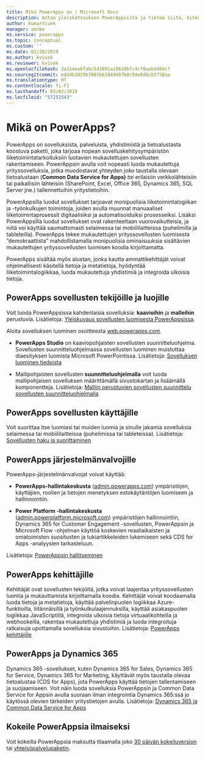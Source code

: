 ```yaml
---
title: Mikä PowerApps on | Microsoft Docs
description: Antaa yleiskatsauksen PowerAppsista ja tietoa siitä, miten käyttäjät, sovellusten tekijät, järjestelmänvalvojat ja ammattikehittäjät voivat käyttää sitä.
author: KumarVivek
manager: annbe
ms.service: powerapps
ms.topic: conceptual
ms.custom: ''
ms.date: 02/28/2019
ms.author: kvivek
ms.reviewer: kvivek
ms.openlocfilehash: 3a314ee6fabc5d3891a19610bfc4cf8aebdd6dcf
ms.sourcegitcommit: edd4b1029b7085bb3849d87b0c94e0d8cb5758aa
ms.translationtype: HT
ms.contentlocale: fi-FI
ms.lasthandoff: 03/02/2019
ms.locfileid: "57251543"
---
```

# <a name="what-is-powerapps"></a>Mikä on PowerApps?

PowerApps on sovelluksista, palveluista, yhdistimistä ja tietoalustasta koostuva paketti, joka tarjoaa nopean sovelluskehitysympäristön liiketoimintatarkoituksiin luotavien mukautettujen sovellusten rakentamiseen. PowerAppsin avulla voit nopeasti luoda mukautettuja yrityssovelluksia, jotka muodostavat yhteyden *joko* taustalla olevaan tietoalustaan (**Common Data Service for Apps)** *tai* erilaisiin verkkolähteisiin tai paikallisiin lähteisiin (SharePoint, Excel, Office 365, Dynamics 365, SQL Server jne.) tallennettuihin yritystietoihin. 

PowerAppsilla luodut sovellukset tarjoavat monipuolisia liiketoimintalogiikan ja -työnkulkujen toimintoja, joiden avulla muunnat manuaaliset liiketoimintaprosessit digitaalisiksi ja automatisoiduiksi prosesseiksi. Lisäksi PowerAppsilla luodut sovellukset ovat rakenteeltaan vuorovaikutteisia, ja niitä voi käyttää saumattomasti selaimessa tai mobiililaitteissa (puhelimilla ja tableteilla). PowerApps tekee mukautettujen yrityssovellusten luomisesta ”demokraattista” mahdollistamalla monipuolisia ominaisuuksia sisältävien mukautettujen yrityssovellusten luomisen koodia kirjoittamatta.

PowerApps sisältää myös alustan, jonka kautta ammattikehittäjät voivat ohjelmallisesti käsitellä tietoja ja metatietoja, hyödyntää liiketoimintalogiikkaa, luoda mukautettuja yhdistimiä ja integroida ulkoisia tietoja.

## <a name="powerapps-for-app-makerscreators"></a>PowerApps sovellusten tekijöille ja luojille

Voit luoda PowerAppsissa kahdenlaisia sovelluksia: **kaavioihin** ja **malleihin** perustuvia. Lisätietoja: [Yleiskuvaus sovellusten luomisesta PowerAppsissa](maker/index.md).

Aloita sovelluksen luominen osoitteesta [web.powerapps.com](https://web.powerapps.com).

- **PowerApps Studio** on kaaviopohjaisten sovellusten suunnitteluohjelma. Sovellusten suunnitteluohjelmassa sovellusten luominen muistuttaa diaesityksen luomista Microsoft PowerPointissa. Lisätietoja: [Sovelluksen luominen tiedoista](/powerapps/maker/canvas-apps/data-platform-create-app)  

- Mallipohjaisten sovellusten **suunnitteluohjelmalla** voit luoda mallipohjaisen sovelluksen määrittämällä sivustokartan ja lisäämällä komponentteja. Lisätietoja: [Malliin perustuvien sovellusten suunnittelu sovellusten suunnitteluohjelmalla](maker/model-driven-apps/design-custom-business-apps-using-app-designer.md)

## <a name="powerapps-for-app-users"></a>PowerApps sovellusten käyttäjille

Voit suorittaa itse luomiasi tai muiden luomia ja sinulle jakamia sovelluksia selaimessa tai mobiililaitteissa (puhelimissa tai tableteissa). Lisätietoja: [Sovellusten haku ja suorittaminen](user/index.md)

## <a name="powerapps-for-admins"></a>PowerApps järjestelmänvalvojille

PowerApps-järjestelmänvalvojat voivat käyttää:

- **PowerApps-hallintakeskusta** ([admin.powerapps.com](https://admin.powerapps.com)) ympäristöjen, käyttäjien, roolien ja tietojen menetyksen estokäytäntöjen luomiseen ja hallinnointiin. 

- **Power Platform -hallintakeskusta** ([admin.powerplatform.microsoft.com](https://admin.powerplatform.microsoft.com)) ympäristöjen hallinnointiin, Dynamics 365 for Customer Engagement -sovellusten, PowerAppsin ja Microsoft Flow -ohjelman käyttöä koskevien reaaliaikaisten ja omatoimisten suositusten ja tukiartikkeleiden lukemiseen sekä CDS for Apps -analyysien tarkasteluun. 

Lisätietoja: [PowerAppsin hallitseminen](/power-platform/admin/admin-guide)

## <a name="powerapps-for-developers"></a>PowerApps kehittäjille

Kehittäjät ovat sovellusten tekijöitä, jotka voivat laajentaa yrityssovellusten luontia ja mukauttamista kirjoittamalla koodia. Kehittäjät voivat koodaamalla luoda tietoja ja metatietoja, käyttää palvelinpuolen logiikkaa Azure-funktioilla, liitännäisillä ja työnkulkulaajennuksilla, käyttää asiakaspuolen logiikkaa JavaScriptillä, integroida ulkoisia tietoja virtuaalikohteilla ja webhookeilla, rakentaa mukautettuja yhdistimiä ja luoda integroituja ratkaisuja upottamalla sovelluksia sivustoihin. Lisätietoja: [PowerApps kehittäjille](/powerapps/#pivot=home&panel=developer)

## <a name="powerapps-and-dynamics-365"></a>PowerApps ja Dynamics 365

Dynamics 365 -sovellukset, kuten Dynamics 365 for Sales, Dynamics 365 for Service, Dynamics 365 for Marketing, käyttävät myös taustalla olevaa tietoalustaa (CDS for Apps), jota PowerApps käyttää tietojen tallentamiseen ja suojaamiseen. Voit näin luoda sovelluksia PowerAppsin ja Common Data Service for Appsin avulla suoraan ilman integrointia Dynamics 365:ssä jo käytössä olevien tärkeiden yritystietojen avulla. Lisätietoja: [Dynamics 365 ja Common Data Service for Apps](maker/common-data-service/data-platform-intro.md#dynamics-365-and-the-common-data-service-for-apps)

## <a name="try-powerapps-for-free"></a>Kokeile PowerAppsia ilmaiseksi

Voit kokeilla PowerAppsia maksutta tilaamalla joko [30 päivän kokeiluversion](maker/signup-for-powerapps.md) tai [yhteisöpalvelupaketin](maker/dev-community-plan.md).

